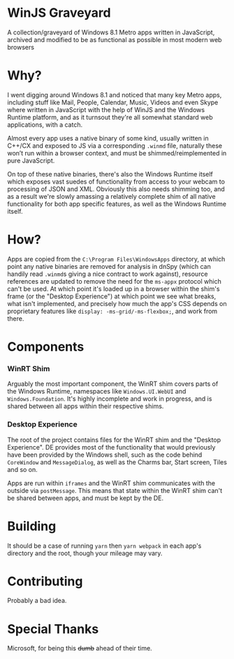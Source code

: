 # WinJS Graveyard
A collection/graveyard of Windows 8.1 Metro apps written in JavaScript, archived and modified to be as 
functional as possible in most modern web browsers

# Why?
I went digging around Windows 8.1 and noticed that many key Metro apps, including stuff like Mail, People, Calendar, Music, Videos 
and even Skype where written in JavaScript with the help of WinJS and the Windows Runtime platform, and as it turnsout they're all
somewhat standard web applications, with a catch.

Almost every app uses a native binary of some kind, usually written in C++/CX and exposed to JS via a corresponding `.winmd` file,
naturally these won’t run within a browser context, and must be shimmed/reimplemented in pure JavaScript.

On top of these native binaries, there's also the Windows Runtime itself which exposes vast suedes of functionality from access to 
your webcam to processing of JSON and XML. Obviously this also needs shimming too, and as a result we're slowly amassing a relatively
complete shim of all native functionality for both app specific features, as well as the Windows Runtime itself.

# How?
Apps are copied from the `C:\Program Files\WindowsApps` directory, at which point any native binaries are removed for analysis in dnSpy
(which can handily read `.winmd`s giving a nice contract to work against), resource references are updated to remove the need for the
`ms-appx` protocol which can't be used. At which point it's loaded up in a browser within the shim's frame (or the "Desktop Experience")
at which point we see what breaks, what isn't implemented, and precisely how much the app's CSS depends on proprietary features like
`display: -ms-grid/-ms-flexbox;`, and work from there.

# Components
### WinRT Shim
Arguably the most important component, the WinRT shim covers parts of the Windows Runtime, namespaces like `Windows.UI.WebUI` and 
`Windows.Foundation`. It's highly incomplete and work in progress, and is shared between all apps within their respective shims.

### Desktop Experience
The root of the project contains files for the WinRT shim and the "Desktop Experience". DE provides most of the functionality that would
previously have been provided by the Windows shell, such as the code behind `CoreWindow` and `MessageDialog`, as well as the Charms bar,
Start screen, Tiles and so on.

Apps are run within `iframes` and the WinRT shim communicates with the outside via `postMessage`. This means that state within the WinRT
shim can't be shared between apps, and must be kept by the DE.

# Building
It should be a case of running `yarn` then `yarn webpack` in each app's directory and the root, though your mileage may vary.

# Contributing
Probably a bad idea.

# Special Thanks
Microsoft, for being this ~~dumb~~ ahead of their time.
